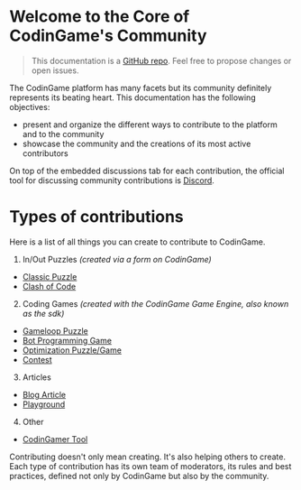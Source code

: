 # Welcome to the Core of CodinGame's Community

> This documentation is a [GitHub repo](https://github.com/2StepsFr0mHell/playground-fps9ganj). Feel free to propose changes or open issues.

The CodinGame platform has many facets but its community definitely represents its beating heart. This documentation has the following objectives:

- present and organize the different ways to contribute to the platform and to the community
- showcase the community and the creations of its most active contributors

On top of the embedded discussions tab for each contribution, the official tool for discussing community contributions is [Discord](https://discordapp.com/invite/PTYt3K8).

# Types of contributions

Here is a list of all things you can create to contribute to CodinGame.

1. In/Out Puzzles
_(created via a form on CodinGame)_
- [Classic Puzzle](pages/types/puzzle.md)
- [Clash of Code](pages/types/puzzle.md#clash-of-code)
2. Coding Games
_(created with the CodinGame Game Engine, also known as the sdk)_
- [Gameloop Puzzle](/pages/types/game.md)
- [Bot Programming Game](pages/types/ai.md)
- [Optimization Puzzle/Game](pages/types/opti.md)
- [Contest](pages/types/contest.md)
3. Articles
- [Blog Article](pages/types/blog.md)
- [Playground](pages/types/playground.md)
4. Other
- [CodinGamer Tool](pages/types/tool.md)

Contributing doesn't only mean creating. It's also helping others to create. Each type of contribution has its own team of moderators, its rules and best practices, defined not only by CodinGame but also by the community.